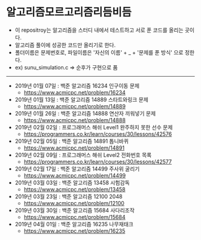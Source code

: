 # 알고리즘모르고리즘리듬비듬

- 이 repositroy는 알고리즘을 스터디 내에서 테스트하고 서로 푼 코드를 올리는 곳이다.
- 알고리즘 풀이에 성공한 코드만 올리기로 한다.
- 폴더이름은 문제번호로, 파일이름은 '자신의 이름' + _ + '문제를 푼 방식' 으로 정한다. 
- ex) sunu_simulation.c => 순후가 구현으로 품

-----------------------

- 2019년 01월 07일 : 백준 알고리즘 16234 인구이동 문제
    - <https://www.acmicpc.net/problem/16234>
- 2019년 01월 13일 : 백준 알고리즘 14889 스타트와링크 문제
    - <https://www.acmicpc.net/problem/14889>
- 2019년 01월 26일 : 백준 알고리즘 14888 연산자 끼워넣기 문제
    - <https://www.acmicpc.net/problem/14888>
- 2019년 02월 02일 : 프로그래머스 해쉬 Level1 완주하지 못한 선수 문제
    - <https://programmers.co.kr/learn/courses/30/lessons/42576>
- 2019년 02월 05일 : 백준 알고리즘 14891 톱니바퀴
    - <https://www.acmicpc.net/problem/14891>
- 2019년 02월 09일 : 프로그래머스 해쉬 Level2 전화번호 목록
    - <https://programmers.co.kr/learn/courses/30/lessons/42577>
- 2019년 02월 17일 : 백준 알고리즘 14499 주사위 굴리기
    - <https://www.acmicpc.net/problem/14499>
- 2019년 03월 03일 : 백준 알고리즘 13458 시험감독
    - <https://www.acmicpc.net/problem/13458>
- 2019년 03월 23일 : 백준 알고리즘 12100 2048
    - <https://www.acmicpc.net/problem/12100>
- 2019년 03월 30일 : 백준 알고리즘 15684 사다리조작
    - <https://www.acmicpc.net/problem/15684>
- 2019년 04월 01일 : 백준 알고리즘 16235 나무재태크
    - <https://www.acmicpc.net/problem/16235>
